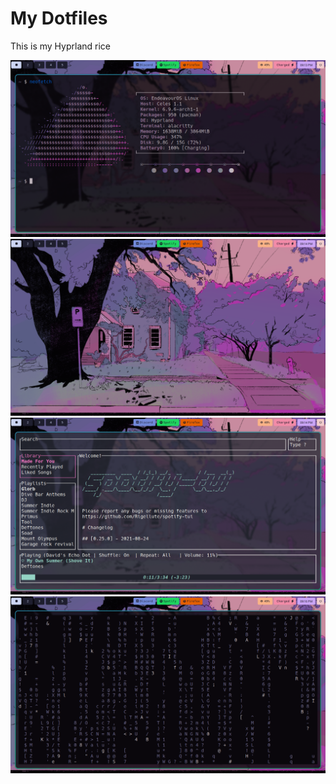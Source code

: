 
#  My Dotfiles

This is my Hyprland rice

![Screenshot](Screenshots/screenshot1.png)
![Screenshot](Screenshots/screenshot2.png)
![Screenshot](Screenshots/screenshot3.png)
![Screenshot](Screenshots/screenshot4.png)
